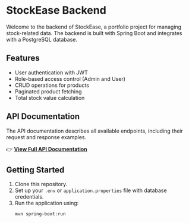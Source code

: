 
# StockEase Backend

Welcome to the backend of StockEase, a portfolio project for managing stock-related data. The backend is built with Spring Boot and integrates with a PostgreSQL database.

## Features
- User authentication with JWT
- Role-based access control (Admin and User)
- CRUD operations for products
- Paginated product fetching
- Total stock value calculation

## API Documentation
The API documentation describes all available endpoints, including their request and response examples.

👉 **[View Full API Documentation](docs/api.md)**

## Getting Started
1. Clone this repository.
2. Set up your `.env` or `application.properties` file with database credentials.
3. Run the application using:
   ```bash
   mvn spring-boot:run
